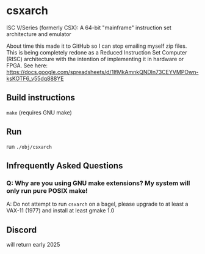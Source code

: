 # csxarch
ISC V/Series (formerly CSX): A 64-bit "mainframe" instruction set architecture and emulator

About time this made it to GitHub so I can stop emailing myself zip files.
This is being completely redone as a Reduced Instruction Set Computer (RISC) architecture with the intention of implementing
it in hardware or FPGA. See here: https://docs.google.com/spreadsheets/d/1IfMkAmnkQNDln73CEYVMPOwn-ksKOTF6_v55dq888YE

## Build instructions
`make` (requires GNU make)

## Run
run `./obj/csxarch`

## Infrequently Asked Questions
### Q: Why are you using GNU make extensions? My system will only run pure POSIX make!
A: Do not attempt to run `csxarch` on a bagel, please upgrade to at least a VAX-11 (1977) and install at least gmake 1.0

## Discord
will return early 2025
